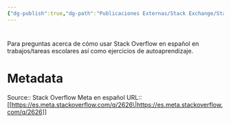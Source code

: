 ```yaml
---
{"dg-publish":true,"dg-path":"Publicaciones Externas/Stack Exchange/Stack Overflow en español/Stack Overflow en español Meta/es.meta.stackoverflow.com-2626.md","permalink":"/publicaciones-externas/stack-exchange/stack-overflow-en-espanol/stack-overflow-en-espanol-meta/es-meta-stackoverflow-com-2626/","hide":true,"noteIcon":"\"0\"","created":"2024-04-03T12:49:10.593-06:00","updated":"2024-04-05T16:44:02.077-06:00"}
---
```


# 

Para preguntas acerca de cómo usar Stack Overflow en español en trabajos/tareas escolares así como ejercicios de autoaprendizaje.

# Metadata
Source:: Stack Overflow Meta en español
URL:: [[https://es.meta.stackoverflow.com/q/2626\|https://es.meta.stackoverflow.com/q/2626]]


